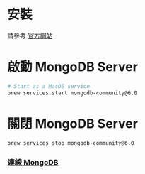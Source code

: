 # 安裝

請參考 [官方網站](https://www.mongodb.com/docs/manual/installation/)

# 啟動 MongoDB Server

```bash
# Start as a MacOS service
brew services start mongodb-community@6.0
```

# 關閉 MongoDB Server

```bash
brew services stop mongodb-community@6.0
```

### [連線 MongoDB](</Database/MongoDB/Mongosh.md#連線 MongoDB>)

